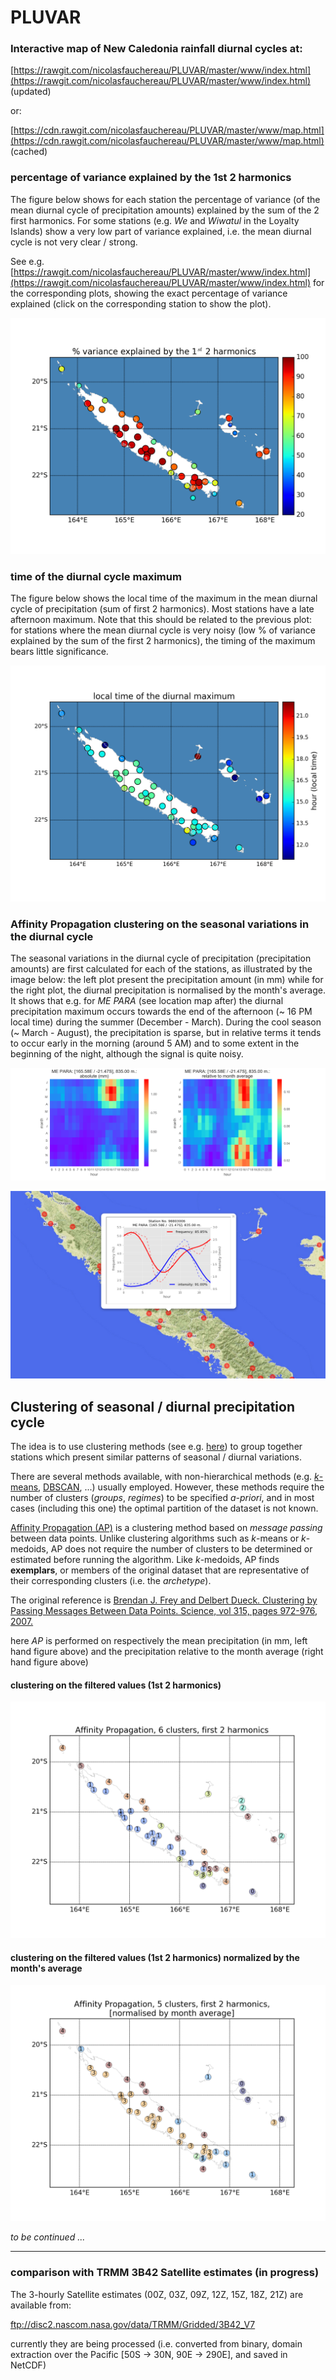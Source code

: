 # PLUVAR

### Interactive map of New Caledonia rainfall diurnal cycles at:

[https://rawgit.com/nicolasfauchereau/PLUVAR/master/www/index.html](https://rawgit.com/nicolasfauchereau/PLUVAR/master/www/index.html) (updated)

or:

[https://cdn.rawgit.com/nicolasfauchereau/PLUVAR/master/www/map.html](https://cdn.rawgit.com/nicolasfauchereau/PLUVAR/master/www/map.html) (cached)

### percentage of variance explained by the 1st 2 harmonics

The figure below shows for each station the percentage of variance (of the mean diurnal cycle of precipitation amounts) explained by the sum of the 2 first harmonics. For some stations (e.g. *We* and *Wiwatul* in the Loyalty Islands) show a very low part of variance explained, i.e. the mean diurnal cycle is not very clear / strong.  

See e.g. [https://rawgit.com/nicolasfauchereau/PLUVAR/master/www/index.html](https://rawgit.com/nicolasfauchereau/PLUVAR/master/www/index.html) for the corresponding plots, showing the exact percentage of variance explained (click on the corresponding station to show the plot).

![var explained](https://raw.githubusercontent.com/nicolasfauchereau/PLUVAR/master/figures/map_var_explained_2harm.png "variance explained")

### time of the diurnal cycle maximum

The figure below shows the local time of the maximum in the mean diurnal cycle of precipitation (sum of first 2 harmonics). Most stations have a late afternoon maximum. Note that this should be related to the previous plot: for stations where the mean diurnal cycle is very noisy (low % of variance explained by the sum of the first 2 harmonics), the timing of the maximum bears little significance.

![max](https://raw.githubusercontent.com/nicolasfauchereau/PLUVAR/master/figures/position_max_diurnal_cycle.png "diurnal cycle maximum")

### Affinity Propagation clustering on the seasonal variations in the diurnal cycle

The seasonal variations in the diurnal cycle of precipitation (precipitation amounts)
are first calculated for each of the stations, as illustrated by the image below: the left plot present the precipitation amount (in mm) while for the right plot, the diurnal precipitation is normalised by the month's average. It shows that e.g. for *ME PARA* (see location map after) the diurnal precipitation maximum occurs towards the end of the afternoon (~ 16 PM local time) during the summer (December - March). During the cool season (~ March - August), the precipitation is sparse, but in relative terms it tends to occur early in the morning (around 5 AM) and to some extent in the beginning of the night, although the signal is quite noisy.

![heatmap](https://raw.githubusercontent.com/nicolasfauchereau/PLUVAR/master/figures/heatmap_month_hour_98803006.png "heatmap")

![MEPARA](https://raw.githubusercontent.com/nicolasfauchereau/PLUVAR/master/figures/MEPARA.png "MEPARA")

## Clustering of seasonal / diurnal precipitation cycle


The idea is to use clustering methods (see e.g. [here](https://en.wikipedia.org/wiki/Cluster_analysis)) to group together stations which present similar patterns of seasonal / diurnal variations.

There are several methods available, with non-hierarchical methods (e.g. [*k*-means](https://en.wikipedia.org/wiki/K-means_clustering), [DBSCAN](https://en.wikipedia.org/wiki/DBSCAN), ...) usually employed. However, these methods require the
number of clusters (*groups*, *regimes*) to be specified *a-priori*, and in most cases (including this one) the optimal partition of the dataset is not known.  

[Affinity Propagation (AP)](https://en.wikipedia.org/wiki/Affinity_propagation) is a clustering method based on *message passing* between data points. Unlike clustering algorithms such as *k*-means or *k*-medoids, AP does not require the number of clusters to be determined or estimated before running the algorithm. Like *k*-medoids, AP finds **exemplars**, or members of the original dataset that are representative of their corresponding clusters (i.e. the *archetype*).

The original reference is [Brendan J. Frey and Delbert Dueck. Clustering by Passing Messages Between Data Points. Science, vol 315, pages 972-976, 2007.](http://science.sciencemag.org/content/315/5814/972)

here *AP* is performed on respectively the mean precipitation (in mm, left hand figure above) and the precipitation relative to the month average (right hand figure above)

#### clustering on the filtered values (1st 2 harmonics)

![AP](https://raw.githubusercontent.com/nicolasfauchereau/PLUVAR/master/figures/classif_6clusters_AP_f.png "AP filtered")

#### clustering on the filtered values (1st 2 harmonics) normalized by the month's average

![AP](https://raw.githubusercontent.com/nicolasfauchereau/PLUVAR/master/figures/classif_5clusters_AP_f_d.png "AP filtered / normalized")

*to be continued ...*

<hr size=100>

### comparison with TRMM 3B42 Satellite estimates (in progress)

The 3-hourly Satellite estimates (00Z, 03Z, 09Z, 12Z, 15Z, 18Z, 21Z) are available from:

ftp://disc2.nascom.nasa.gov/data/TRMM/Gridded/3B42_V7

currently they are being processed (i.e. converted from binary, domain extraction over the Pacific [50S -> 30N, 90E -> 290E], and saved in NetCDF)
